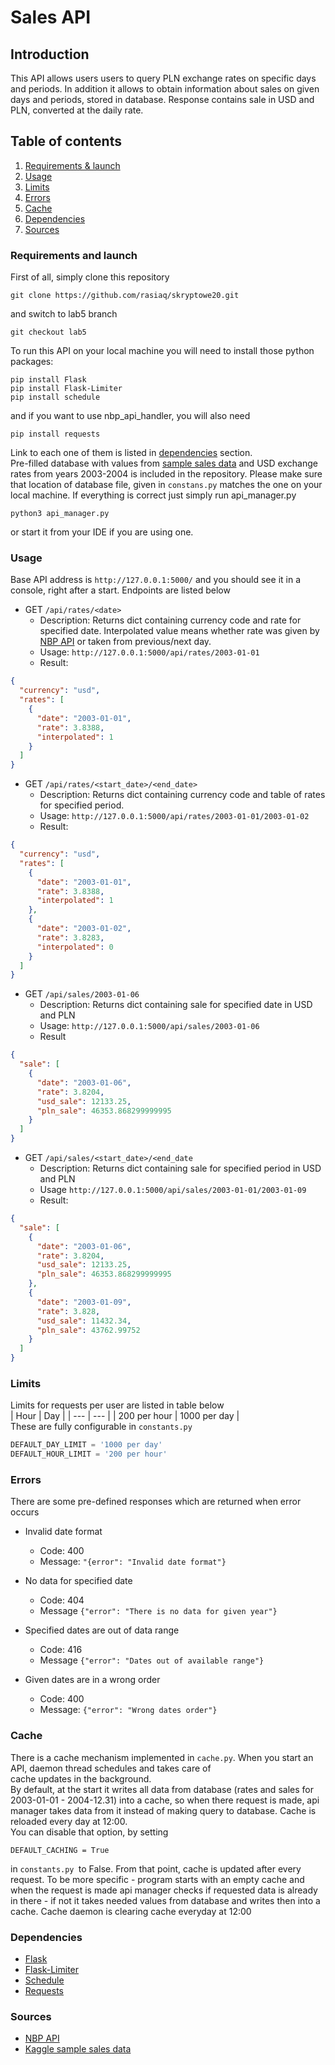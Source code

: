 # Sales API
## Introduction
This API allows users users to query PLN exchange rates on specific days and periods.
In addition it allows to obtain information about sales on given days and periods, stored in database. Response contains
sale in USD and PLN, converted at the daily rate.
## Table of contents
1. [Requirements & launch](#requirements-and-launch)
2. [Usage](#usage)
3. [Limits](#limits)
3. [Errors](#errors)
4. [Cache](#cache)
5. [Dependencies](#dependencies)
6. [Sources](#sources)

### Requirements and launch
First of all, simply clone this repository
```
git clone https://github.com/rasiaq/skryptowe20.git
```
and switch to lab5 branch
```
git checkout lab5
```
To run this API on your local machine you will need to install those python packages:
```
pip install Flask
pip install Flask-Limiter
pip install schedule
```
and if you want to use nbp_api_handler, you will also need
```
pip install requests
```
Link to each one of them is listed in [dependencies](#dependencies) section.  
Pre-filled database with values from [sample sales data](https://www.kaggle.com/kyanyoga/sample-sales-data) and USD 
exchange rates from years 2003-2004 is included in the repository. Please make sure that location of database file,
given in ```constans.py``` matches the one on your local machine.
If everything is correct just simply run api_manager.py
```
python3 api_manager.py
```
or start it from your IDE if you are using one.

### Usage
Base API address is `http://127.0.0.1:5000/` and you should see it in a console, right after a start. Endpoints are 
listed below
* GET `/api/rates/<date>`  
    - Description: Returns dict containing currency code and rate for specified date. Interpolated value means whether rate was given
      by [NBP API](http://api.nbp.pl) or taken from previous/next day.  
    - Usage: `http://127.0.0.1:5000/api/rates/2003-01-01`  
    - Result: 
```json
{
  "currency": "usd",
  "rates": [
    {
      "date": "2003-01-01",
      "rate": 3.8388,
      "interpolated": 1
    }
  ]
}
```

* GET `/api/rates/<start_date>/<end_date>`
    - Description: Returns dict containing currency code and table of rates for specified period.  
    - Usage: `http://127.0.0.1:5000/api/rates/2003-01-01/2003-01-02` 
    - Result:
```json
{
  "currency": "usd",
  "rates": [
    {
      "date": "2003-01-01",
      "rate": 3.8388,
      "interpolated": 1
    },
    {
      "date": "2003-01-02",
      "rate": 3.8283,
      "interpolated": 0
    }
  ]
}
```

* GET `/api/sales/2003-01-06`
    - Description: Returns dict containing sale for specified date in USD and PLN
    - Usage: `http://127.0.0.1:5000/api/sales/2003-01-06`
    - Result
```json
{
  "sale": [
    {
      "date": "2003-01-06",
      "rate": 3.8204,
      "usd_sale": 12133.25,
      "pln_sale": 46353.868299999995
    }
  ]
}
```

* GET `/api/sales/<start_date>/<end_date`
    - Description: Returns dict containing sale for specified period in USD and PLN 
    - Usage `http://127.0.0.1:5000/api/sales/2003-01-01/2003-01-09`
    - Result:
```json
{
  "sale": [
    {
      "date": "2003-01-06",
      "rate": 3.8204,
      "usd_sale": 12133.25,
      "pln_sale": 46353.868299999995
    },
    {
      "date": "2003-01-09",
      "rate": 3.828,
      "usd_sale": 11432.34,
      "pln_sale": 43762.99752
    }
  ]
}
```
### Limits
Limits for requests per user are listed in table below  
| Hour | Day |
| --- | --- |
| 200 per hour | 1000 per day |  
These are fully configurable in `constants.py`
``` python
DEFAULT_DAY_LIMIT = '1000 per day'
DEFAULT_HOUR_LIMIT = '200 per hour'
```

### Errors
There are some pre-defined responses which are returned when error occurs  
* Invalid date format
    - Code: 400
    - Message: `"{error": "Invalid date format"}`

* No data for specified date
    - Code: 404
    - Message `{"error": "There is no data for given year"}`

* Specified dates are out of data range
    - Code: 416
    - Message `{"error": "Dates out of available range"}`
    
* Given dates are in a wrong order
    - Code: 400
    - Message: `{"error": "Wrong dates order"}`

### Cache
There is a cache mechanism implemented in `cache.py`. When you start an API, daemon thread schedules and takes care of  
cache updates in the background.  
By default, at the start it writes all data from database (rates and sales for 2003-01-01 - 2004-12.31) into a cache, 
so when there request is made, api manager takes data from it instead of making query to database. 
Cache is reloaded every day at 12:00.  
You can disable that option, by setting
```
DEFAULT_CACHING = True
```
in `constants.py `to False. From that point, cache is updated after every request. To be more specific - program starts with an empty cache
and when the request is made api manager checks if requested data is already in there - if not it takes needed values 
from database and writes then into a cache. Cache daemon is clearing cache everyday at 12:00

### Dependencies
* [Flask](https://palletsprojects.com/p/flask/)
* [Flask-Limiter](https://flask-limiter.readthedocs.io/en/stable/)
* [Schedule](https://github.com/dbader/schedule)
* [Requests](https://requests.readthedocs.io/en/master/)

### Sources
* [NBP API](http://api.nbp.pl)
* [Kaggle sample sales data](https://www.kaggle.com/kyanyoga/sample-sales-data)